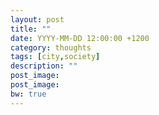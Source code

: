 ```yaml
---
layout: post
title: ""
date: YYYY-MM-DD 12:00:00 +1200
category: thoughts
tags: [city,society]
description: ""
post_image:
post_image:
bw: true
---
```


